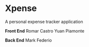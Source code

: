# Xpense
A personal expense tracker application



**Front End**
Romar Castro 
Yuan Piamonte 

**Back End**
Mark Federio
